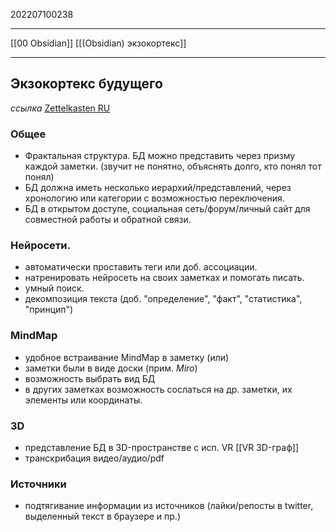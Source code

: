 202207100238
***
[[00 Obsidian]] [[(Obsidian) экзокортекс]]
***
## Экзокортекс будущего
*ссылка*
[Zettelkasten RU](https://t.me/Zettelkasten_ru/72232)
### Общее
- Фрактальная структура. БД можно представить через призму каждой заметки.
(звучит не понятно, объяснять долго, кто понял тот понял)
- БД должна иметь несколько иерархий/представлений, через хронологию или категории с возможностью переключения.
- БД в открытом доступе, социальная сеть/форум/личный сайт для совместной работы и обратной связи.

### Нейросети.
- автоматически проставить теги или доб. ассоциации.
- натренировать нейросеть на своих заметках и помогать писать.
- умный поиск.
- декомпозиция текста (доб. "определение", "факт", "статистика", "принцип")

### MindMap
- удобное встраивание MindMap в заметку (или)
- заметки были в виде доски (прим. *Miro*)
- возможность выбрать вид БД
- в других заметках возможность сослаться на др. заметки, их элементы или координаты.

### 3D
- представление БД в 3D-пространстве с исп. VR
[[VR 3D-граф]]
- транскрибация видео/аудио/pdf


### Источники
- подтягивание информации из источников
(лайки/репосты в twitter, выделенный текст в браузере и пр.)
